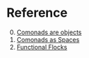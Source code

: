 # Reference

0. [Comonads are objects](https://www.haskellforall.com/2013/02/you-could-have-invented-comonads.html)
0. [Comonads as Spaces](https://blog.functorial.com/posts/2016-08-07-Comonads-As-Spaces.html)
0. [Functional Flocks](https://ec-jones.github.io/flocking.html)

